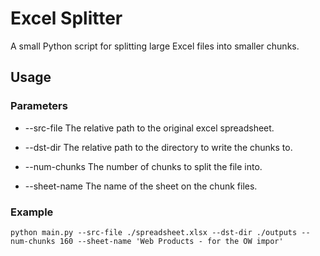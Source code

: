 # Excel Splitter
A small Python script for splitting large Excel files into smaller chunks.

## Usage
### Parameters
- --src-file 
    The relative path to the original excel spreadsheet.

- --dst-dir
    The relative path to the directory to write the chunks to.

- --num-chunks
    The number of chunks to split the file into.

- --sheet-name
    The name of the sheet on the chunk files.

### Example
```
python main.py --src-file ./spreadsheet.xlsx --dst-dir ./outputs --num-chunks 160 --sheet-name 'Web Products - for the OW impor'
```